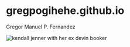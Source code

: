# gregpogihehe.github.io
Gregor Manuel P. Fernandez

![kendall jenner with her ex devin booker](https://people.com/thmb/bmB6dk2ZeZiAJsXh1me8YZkyL18=/1500x0/filters:no_upscale():max_bytes(150000):strip_icc():focal(665x579:667x581)/kendall-jenner-devin-booker-NBA-2k23-launch-090922-7fd72d63da99436899717d2f979ea122.jpg)
